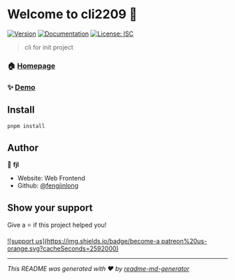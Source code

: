 # Welcome to cli2209 👋
[![Version](https://img.shields.io/npm/v/cli2209.svg)](https://www.npmjs.com/package/cli2209)
[![Documentation](https://img.shields.io/badge/documentation-yes-brightgreen.svg)](https://github.com/fengjinlong/cli2209)
[![License: ISC](https://img.shields.io/badge/License-ISC-yellow.svg)](#)

> cli for init project

### 🏠 [Homepage](https://github.com/fengjinlong/cli2209)

### ✨ [Demo](https://github.com/fengjinlong/cli2209)

## Install

```sh
pnpm install
```

## Author

👤 **fjl**

* Website: Web Frontend
* Github: [@fengjinlong](https://github.com/fengjinlong)

## Show your support

Give a ⭐️ if this project helped you!

[![support us](https://img.shields.io/badge/become-a patreon%20us-orange.svg?cacheSeconds=2592000)](https://www.patreon.com/fjl)


***
_This README was generated with ❤️ by [readme-md-generator](https://github.com/kefranabg/readme-md-generator)_